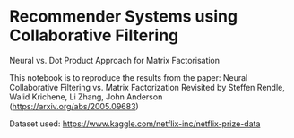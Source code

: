 # Recommender Systems using Collaborative Filtering
 Neural vs. Dot Product Approach for Matrix Factorisation

This notebook is to reproduce the results from the paper: Neural Collaborative Filtering vs. Matrix Factorization Revisited by Steffen Rendle, Walid Krichene, Li Zhang, John Anderson (https://arxiv.org/abs/2005.09683)

Dataset used: https://www.kaggle.com/netflix-inc/netflix-prize-data

